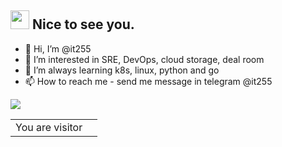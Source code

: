 <h2><img src="https://emojis.slackmojis.com/emojis/images/1495224255/2288/christmas_parrot.gif?1495224255" width="30"/> Nice to see you.</h2>

- 👋 Hi, I’m @it255
- 👀 I’m interested in SRE, DevOps, cloud storage, deal room
- 🌱 I’m always learning k8s, linux, python and go
- 📫 How to reach me - send me message in telegram @it255

<!---
it255ru/it255ru is a ✨ special ✨ repository because its `README.md` (this file) appears on your GitHub profile.
You can click the Preview link to take a look at your changes.
--->




<p>
  <img src="https://github-readme-stats.vercel.app/api?username=it255ru&bg_color=45,E76544,8F4E92&title_color=FFFFFF&text_color=FFFFFF&icon_color=FFFFFF&show_icons=true&hide_border=true">
</p>

<table>
  <tr>
    <td>You are visitor</td>
    <td><img src="https://profile-counter.glitch.me/it255ru/count.svg" alt="" /></td>
  </tr>
</table>
